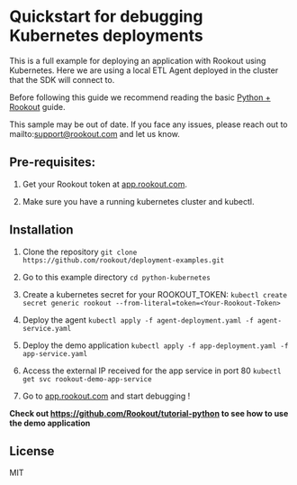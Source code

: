 # Quickstart for debugging Kubernetes deployments

This is a full example for deploying an application with Rookout using Kubernetes.
Here we are using a local ETL Agent deployed in the cluster that the SDK will connect to.

Before following this guide we recommend reading the basic [Python + Rookout](https://docs.rookout.com/docs/sdk-setup.html) guide.

This sample may be out of date. If you face any issues, please reach out to mailto:support@rookout.com and let us know.

## Pre-requisites:

1. Get your Rookout token at [app.rookout.com](https://app.rookout.com).

1. Make sure you have a running kubernetes cluster and kubectl.

## Installation

1. Clone the repository `git clone https://github.com/rookout/deployment-examples.git`

1. Go to this example directory `cd python-kubernetes`

1. Create a kubernetes secret for your ROOKOUT_TOKEN: `kubectl create secret generic rookout --from-literal=token=<Your-Rookout-Token>`

1. Deploy the agent `kubectl apply -f agent-deployment.yaml -f agent-service.yaml`

1. Deploy the demo application `kubectl apply -f app-deployment.yaml -f app-service.yaml`

1. Access the external IP received for the app service in port 80 `kubectl get svc rookout-demo-app-service`

1. Go to [app.rookout.com](https://app.rookout.com) and start debugging !

**Check out https://github.com/Rookout/tutorial-python to see how to use the demo application**

## License

MIT

